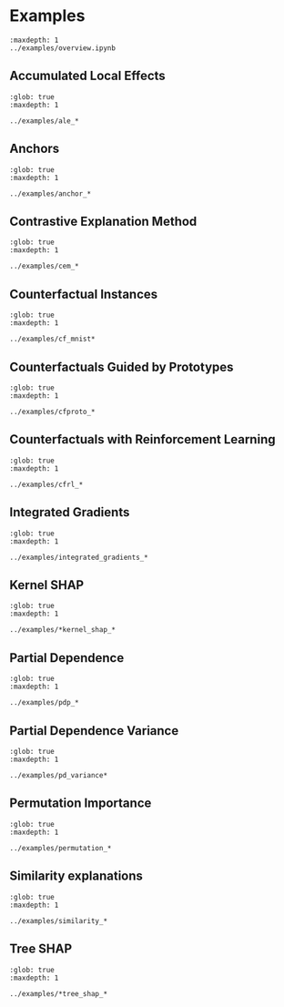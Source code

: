 # Examples

```{toctree}
:maxdepth: 1
../examples/overview.ipynb
```

## Accumulated Local Effects
```{toctree}
:glob: true
:maxdepth: 1

../examples/ale_*
```

## Anchors
```{toctree}
:glob: true
:maxdepth: 1

../examples/anchor_*
```

## Contrastive Explanation Method
```{toctree}
:glob: true
:maxdepth: 1

../examples/cem_*
```

## Counterfactual Instances
```{toctree}
:glob: true
:maxdepth: 1

../examples/cf_mnist*
```

## Counterfactuals Guided by Prototypes
```{toctree}
:glob: true
:maxdepth: 1

../examples/cfproto_*
```

## Counterfactuals with Reinforcement Learning
```{toctree}
:glob: true
:maxdepth: 1

../examples/cfrl_*
```

## Integrated Gradients
```{toctree}
:glob: true
:maxdepth: 1

../examples/integrated_gradients_*
```

## Kernel SHAP
```{toctree}
:glob: true
:maxdepth: 1

../examples/*kernel_shap_*
```

## Partial Dependence
```{toctree}
:glob: true
:maxdepth: 1

../examples/pdp_*
```

## Partial Dependence Variance
```{toctree}
:glob: true
:maxdepth: 1

../examples/pd_variance*
```

## Permutation Importance
```{toctree}
:glob: true
:maxdepth: 1

../examples/permutation_*
```

## Similarity explanations
```{toctree}
:glob: true
:maxdepth: 1

../examples/similarity_*
```

## Tree SHAP
```{toctree}
:glob: true
:maxdepth: 1

../examples/*tree_shap_*
```

